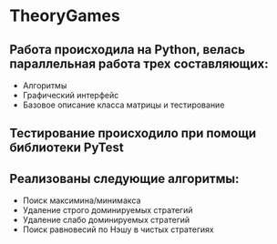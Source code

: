 # TheoryGames
## Работа происходила на Python, велась параллельная работа трех составляющих:
  -  Алгоритмы
  -  Графический интерфейс
  -  Базовое описание класса матрицы и тестирование
## Тестирование происходило при помощи библиотеки PyTest
## Реализованы следующие алгоритмы:
  -  Поиск максимина/минимакса
  -  Удаление строго доминируемых стратегий
  -  Удаление слабо доминируемых стратегий
  -  Поиск равновесий по Нэшу в чистых стратегиях
